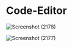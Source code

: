 # Code-Editor

![Screenshot (2178)](https://github.com/user-attachments/assets/0e4d918c-a792-47a9-bf57-01a4d4f43ac9)

![Screenshot (2177)](https://github.com/user-attachments/assets/c222d048-ba0b-494b-9f43-0beb9a79bfbd)
